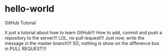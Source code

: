 # hello-world
GitHub Tutorial

It just a tutorial about how to learn GitHub!!!
How to add, commit and push a repository to the server!!!
LOL, no pull request!!!
Just now, write the message in the master branch!!! SO, nothing is show on the difference box in PULL REQUEST!!!
